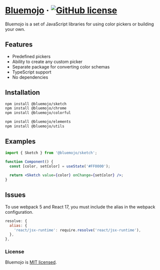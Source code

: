 # [Bluemojo](https://indy-dough.github.io/bluemojo/) &middot; [![GitHub license](https://img.shields.io/badge/license-MIT-blue.svg)](https://github.com/indy-dough/bluemojo/blob/main/LICENSE)

Bluemojo is a set of JavaScript libraries for using color pickers or building your own.

## Features

- Predefined pickers
- Ability to create any custom picker
- Separate package for converting color schemas
- TypeScript support
- No dependencies

## Installation

```sh
npm install @bluemojo/sketch
npm install @bluemojo/chrome
npm install @bluemojo/colorful

npm install @bluemojo/elements
npm install @bluemojo/utils
```

## Examples

```jsx
import { Sketch } from '@bluemojo/sketch';

function Component() {
  const [color, setColor] = useState('#FF0000');
  
  return <Sketch value={color} onChange={setColor} />;
}
```

## Issues

To use webpack 5 and React 17, you must include the alias in the webpack configuration.

```js
resolve: {
  alias: {
    'react/jsx-runtime': require.resolve('react/jsx-runtime'),
  },
},
```

### License

Bluemojo is [MIT licensed](./LICENSE).
